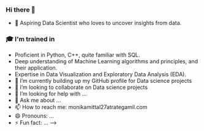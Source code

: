 ### Hi there 👋

- 🔭 Aspiring Data Scientist who loves to uncover insights from data.
### 🎓 I'm trained in
-  Proficient in Python, C++, quite familiar with SQL.
-  Deep understanding of Machine Learning algorithms and principles, and their application.
-  Expertise in Data Visualization and Exploratory Data Analysis (EDA).
- 🌱 I’m currently building up my GitHub profile for Data science projects 
- 👯 I’m looking to collaborate on Data science projects 
- 🤔 I’m looking for help with ...
- 💬 Ask me about ...
- 📫 How to reach me: monikamittal27atrategamil.com
- 😄 Pronouns: ...
- ⚡ Fun fact: ...
-->
